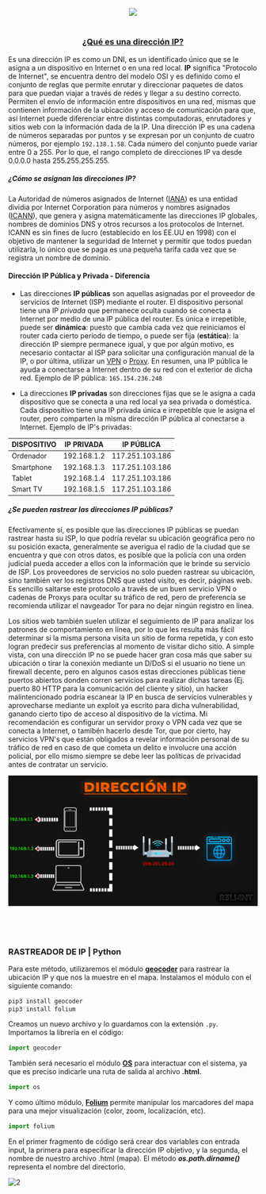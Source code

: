 <p align="center">
  <a href="https://github.com/DenverCoder1/readme-typing-svg"><img src="https://readme-typing-svg.herokuapp.com?font=Fira+Code&weight=450&size=17&pause=1000&color=000BF7&width=435&lines=Rastrear+ubicaci%C3%B3n+usando+la+IP+con+Python"></a>
</p>

<h1 align="center"></h1>

<h3 align="center"><ins>¿Qué es una dirección IP?</ins></h3>

Es una dirección IP es como un DNI, es un identificado único que se le asigna a un dispositivo en Internet o en una red local. **IP** significa "Protocolo de Internet", se encuentra dentro del modelo OSI y es definido como el conjunto de reglas que permite enrutar y direccionar paquetes de datos para que puedan viajar a través de redes y llegar a su destino correcto. Permiten el envío de información entre dispositivos en una red, mismas que contienen información de la ubicación y acceso de comunicación para que, así Internet puede diferenciar entre distintas computadoras, enrutadores y sitios web con la información dada de la IP. Una dirección IP es una cadena de números separadas por puntos y se expresan por un conjunto de cuatro números, por ejemplo `192.138.1.58`. Cada número del conjunto puede variar entre 0 a 255. Por lo que, el rango completo de direcciones IP va desde 0.0.0.0 hasta 255.255.255.255.

##### ¿Cómo se asignan las direcciones IP?
La Autoridad de números asignados de Internet (<a href="https://www.iana.org/">IANA</a>) es una entidad dividia por Internet Corporation para números y nombres asignados (<a href="https://www.icann.org/es">ICANN</a>), que genera y asigna matemáticamente las direcciones IP globales, nombres de dominios DNS y otros recursos a los protocolos de Internet. ICANN es sin fines de lucro (establecido en los EE.UU en 1998) con el objetivo de mantener la seguridad de Internet y permitir que todos puedan utilizarla, lo único que se paga es una pequeña tarifa cada vez que se registra un nombre de dominio.

#### Dirección IP Pública y Privada - Diferencia

- Las direcciones **IP públicas** son aquellas asignadas por el proveedor de servicios de Internet (ISP) mediante el router. El dispositivo personal tiene una IP *privada* que permanece oculta cuando se conecta a Internet por medio de una IP pública del router. Es única e irrepetible, puede ser **dinámica**: puesto que cambia cada vez que reiniciamos el router cada cierto período de tiempo, o puede ser fija (**estática**): la dirección IP siempre permanece igual, y que por algún motivo, es necesario contactar al ISP para solicitar una configuración manual de la IP, o por última, utilizar un <a href="https://github.com/R3LI4NT/articulos/blob/main/Seguridad/Anonimato/GNU-Linux/openvpn.md">VPN</a> o <a href="https://github.com/R3LI4NT/articulos/blob/main/Seguridad/Anonimato/GNU-Linux/privoxy_tor.md">Proxy</a>. En resumen, una IP pública le ayuda a conectarse a Internet dentro de su red con el exterior de dicha red. Ejemplo de IP pública: `165.154.236.248`

- La direcciones **IP privadas** son direcciones fijas que se le asigna a cada dispositivo que se conecta a una red local ya sea privada o doméstica. Cada dispositivo tiene una IP privada única e irrepetible que le asigna el router, pero comparten la misma dirección IP pública al conectarse a Internet. Ejemplo de IP's privadas:

| DISPOSITIVO | IP PRIVADA | IP PÚBLICA |
| ------------- | ------------- | ------------- |
| Ordenador | 192.168.1.2  | 117.251.103.186 |
| Smartphone  | 192.168.1.3  | 117.251.103.186 |
| Tablet  | 192.168.1.4  | 117.251.103.186 |
| Smart TV  | 192.168.1.5  | 117.251.103.186 |

##### ¿Se pueden rastrear las direcciones IP públicas?

Efectivamente sí, es posible que las direcciones IP públicas se puedan rastrear hasta su ISP, lo que podría revelar su ubicación geográfica pero no su posición exacta, generalmente se averigua el radio de la ciudad que se encuentra y que con otros datos, es posible que la policía con una orden judicial pueda acceder a ellos con la información que le brinde su servicio de ISP. Los proveedores de servicios no solo pueden rastrear su ubicación, sino también ver los registros DNS que usted visito, es decir, páginas web. Es sencillo saltarse este protocolo a través de un buen servicio VPN o cadenas de Proxys para ocultar su tráfico de red, pero de preferencia se recomienda utilizar el navgeador Tor para no dejar ningún registro en línea.

Los sitios web también suelen utilizar el seguimiento de IP para analizar los patrones de comportamiento en línea, por lo que les resulta más fácil determinar si la misma persona visita un sitio de forma repetida, y con esto logran predecir sus preferencias al momento de visitar dicho sitio. A simple vista, con una dirección IP no se puede hacer gran cosa más que saber su ubicación o tirar la conexión mediante un D/DoS si el usuario no tiene un firewall decente, pero en algunos casos estas direcciones públicas tiene puertos abiertos donden corren servicios para realizar dichas tareas (Ej. puerto 80 HTTP para la comunicación del cliente y sitio), un hacker malintencionado podría escanear la IP en busca de servicios vulnerables y aprovecharse mediante un exploit ya escrito para dicha vulnerabilidad, ganando cierto tipo de acceso al dispositivo de la víctima. Mi recomendación es configurar un servidor proxy o VPN cada vez que se conecta a Internet, o tamibén hacerlo desde Tor, que por cierto, hay servicios VPN's que están obligados a revelar información personal de su tráfico de red en caso de que cometa un delito e involucre una acción policial, por ello mismo siempre se debe leer las políticas de privacidad antes de contratar un servicio.

<p align="center">
  <img src="https://github.com/R3LI4NT/articulos/blob/main/Programacion/Python/img/direccionIP.png">
</p>

<h1 align="center"></h1>

</br>

### RASTREADOR DE IP | Python

Para este método, utilizaremos el módulo <a href="https://geocoder.readthedocs.io/">**geocoder**</a> para rastrear la ubicación IP y que nos la muestre en el mapa. Instalamos el módulo con el siguiente comando:
```
pip3 install geocoder
pip3 install folium
```

Creamos un nuevo archivo y lo guardamos con la extensión `.py`. Importamos la librería en el código:
```python
import geocoder
```
También será necesario el módulo <a href="https://docs.python.org/3/library/os.html">**OS**</a> para interactuar con el sistema, ya que es preciso indicarle una ruta de salida al archivo **.html**.
```python
import os
```

Y como último módulo, <a href="https://python-visualization.github.io/folium/">**Folium**</a> permite manipular los marcadores del mapa para una mejor visualización (color, zoom, localización, etc).
```python
import folium
```

En el primer fragmento de código será crear dos variables con entrada input, la primera para especificar la dirección IP objetivo, y la segunda, el nombre de nuestro archivo .html (mapa). El método **_os.path.dirname()_** representa el nombre del directorio.

![2](https://user-images.githubusercontent.com/75953873/204064317-a9c38f09-2528-43d7-963d-1523924ea282.png)


